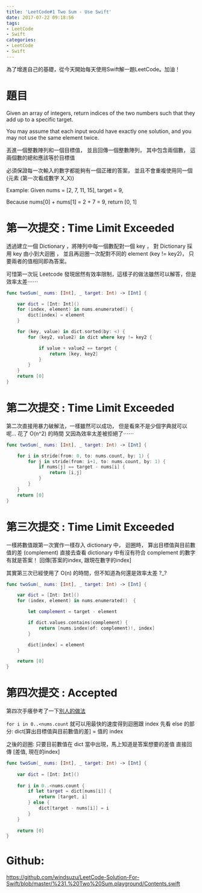 ```yaml
---
title: 'LeetCode#1 Two Sum - Use Swift'
date: 2017-07-22 09:18:56
tags:
- LeetCode
- Swift
categories: 
- LeetCode
- Swift
---
```


為了增進自己的基礎，從今天開始每天使用Swift解一題LeetCode。加油！

# 題目
Given an array of integers, return indices of the two numbers such that they add up to a specific target.
 
You may assume that each input would have exactly one solution, and you may not use the same element twice.

丟進一個整數陣列和一個目標值， 並且回傳一個整數陣列， 其中包含兩個數， 這兩個數的總和應該等於目標值
 
必須保證每一次輸入的數字都能夠有一個正確的答案， 並且不會重複使用同一個(元素 (第一次看成數字 X_X))

Example:
 Given nums = [2, 7, 11, 15], target = 9,
 
 Because nums[0] + nums[1] = 2 + 7 = 9,
 return [0, 1]




# 第一次提交 : Time Limit Exceeded
透過建立一個 Dictionary ，將陣列中每一個數配對一個 key ，
對 Dictionary 採用 key 由小到大迴圈 ， 並且再迴圈一次配對不同的 element (key != key2)，
只要兩者的值相同即為答案。

可惜第一次玩 Leetcode 發現居然有效率限制，這樣子的做法雖然可以解答，但是效率太差⋯⋯

``` swift
func twoSum(_ nums: [Int], _ target: Int) -> [Int] {

    var dict = [Int: Int]()
    for (index, element) in nums.enumerated() {
        dict[index] = element
    }

    for (key, value) in dict.sorted(by: <) {
        for (key2, value2) in dict where key != key2 {

            if value + value2 == target {
                return [key, key2]
            }
        }
    }
    return [0]
}
```



# 第二次提交 : Time Limit Exceeded
第二次直接用暴力破解法，一樣雖然可以成功，
但是看來不是少個字典就可以呢... 花了 O(n^2) 的時間
又因為效率太差被拒絕了⋯⋯

``` swift
func twoSum(_ nums: [Int], _ target: Int) -> [Int] {

    for i in stride(from: 0, to: nums.count, by: 1) {
        for j in stride(from: i+1, to: nums.count, by: 1) {
            if nums[j] == target - nums[i] {
                return [i,j]
            }
        }
    }
    return [0]
}
```




# 第三次提交 : Time Limit Exceeded
一樣將數值跟第一次實作一樣存入 dictionary 中，
迴圈時，
算出目標值與目前數值的差 (complement)
直接去查看 dictionary 中有沒有符合 complement 的數字
有就是答案！ 回傳[答案的index, 跟現在數字的index]

其實第三次已經使用了 O(n) 的時間，但不知道為何還是效率太差 ?_?

``` swift
func twoSum(_ nums: [Int], _ target: Int) -> [Int] {

    var dict = [Int: Int]()
    for (index, element) in nums.enumerated()  {

        let complement = target - element

        if dict.values.contains(complement) {
            return [nums.index(of: complement)!, index]
        }

        dict[index] = element
    }

    return [0]
}

```


# 第四次提交 : Accepted
第四次手癢參考了一下[別人的做法](https://github.com/raywenderlich/swift-algorithm-club/tree/master/Two-Sum%20Problem)

`for i in 0..<nums.count` 就可以用最快的速度得到迴圈跟 index
先看 else 的部分:
dict[算出目標值與目前數值的差] = 值的 index

之後的迴圈:
只要目前數值在 dict 當中出現，馬上知道是答案想要的差值
直接回傳 [差值, 現在的index]


``` swift
func twoSum(_ nums: [Int], _ target: Int) -> [Int] {
    
    var dict = [Int: Int]()
    
    for i in 0..<nums.count {
        if let target = dict[nums[i]] {
            return [target, i]
        } else {
            dict[target - nums[i]] = i
        }
    }
    
    return [0]
}
```


# Github:
https://github.com/windsuzu/LeetCode-Solution-For-Swift/blob/master/%231.%20Two%20Sum.playground/Contents.swift